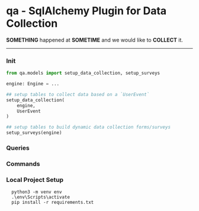 # qa - SqlAlchemy Plugin for Data Collection

<p>
  <b>SOMETHING</b> happened at <b>SOMETIME</b> and we would like to <b>COLLECT</b> it.
</p>

<hr />

### Init
```python
from qa.models import setup_data_collection, setup_surveys

engine: Engine = ...

## setup tables to collect data based on a `UserEvent`
setup_data_collection(
    engine,
    UserEvent
)

## setup tables to build dynamic data collection forms/surveys
setup_surveys(engine)
```

### Queries

### Commands

### Local Project Setup
```
  python3 -m venv env
  .\env\Scripts\activate
  pip install -r requirements.txt
```
